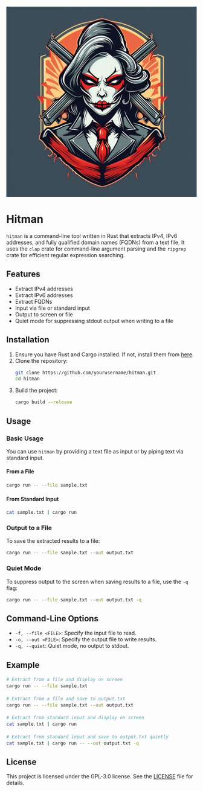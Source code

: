 
![alt tag](img/Firefly%20Create%20a%20logo%20inspired%20by%20the%20Hitman%20video%20game%20series.%20The%20logo%20should%20capture%20the%20sleek,%20s%20(8).jpg)

# Hitman

`hitman` is a command-line tool written in Rust that extracts IPv4, IPv6 addresses, and fully qualified domain names (FQDNs) from a text file. It uses the `clap` crate for command-line argument parsing and the `ripgrep` crate for efficient regular expression searching.

## Features

- Extract IPv4 addresses
- Extract IPv6 addresses
- Extract FQDNs
- Input via file or standard input
- Output to screen or file
- Quiet mode for suppressing stdout output when writing to a file

## Installation

1. Ensure you have Rust and Cargo installed. If not, install them from [here](https://www.rust-lang.org/tools/install).
2. Clone the repository:
   ```sh
   git clone https://github.com/yourusername/hitman.git
   cd hitman
   ```
3. Build the project:
   ```sh
   cargo build --release
   ```

## Usage

### Basic Usage

You can use `hitman` by providing a text file as input or by piping text via standard input.

#### From a File

```sh
cargo run -- --file sample.txt
```

#### From Standard Input

```sh
cat sample.txt | cargo run
```

### Output to a File

To save the extracted results to a file:

```sh
cargo run -- --file sample.txt --out output.txt
```

### Quiet Mode

To suppress output to the screen when saving results to a file, use the `-q` flag:

```sh
cargo run -- --file sample.txt --out output.txt -q
```

## Command-Line Options

- `-f, --file <FILE>`: Specify the input file to read.
- `-o, --out <FILE>`: Specify the output file to write results.
- `-q, --quiet`: Quiet mode, no output to stdout.

## Example

```sh
# Extract from a file and display on screen
cargo run -- --file sample.txt

# Extract from a file and save to output.txt
cargo run -- --file sample.txt --out output.txt

# Extract from standard input and display on screen
cat sample.txt | cargo run

# Extract from standard input and save to output.txt quietly
cat sample.txt | cargo run -- --out output.txt -q
```

## License

This project is licensed under the GPL-3.0 license. See the [LICENSE](LICENSE) file for details.